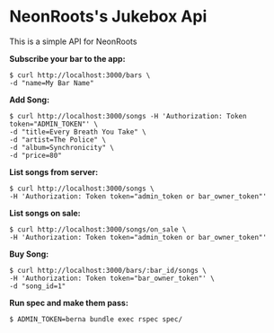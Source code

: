 # NeonRoots's Jukebox Api

This is a simple API for NeonRoots

**Subscribe your bar to the app:**

    $ curl http://localhost:3000/bars \
    -d "name=My Bar Name"

**Add Song:**

    $ curl http://localhost:3000/songs -H 'Authorization: Token token="ADMIN_TOKEN"' \
    -d "title=Every Breath You Take" \
    -d "artist=The Police" \
    -d "album=Synchronicity" \
    -d "price=80"

**List songs from server:**

    $ curl http://localhost:3000/songs \
    -H 'Authorization: Token token="admin_token or bar_owner_token"'

**List songs on sale:**

    $ curl http://localhost:3000/songs/on_sale \
    -H 'Authorization: Token token="admin_token or bar_owner_token"'

**Buy Song:**

    $ curl http://localhost:3000/bars/:bar_id/songs \
    -H 'Authorization: Token token="bar_owner_token"' \
    -d "song_id=1"

**Run spec and make them pass:**

    $ ADMIN_TOKEN=berna bundle exec rspec spec/
